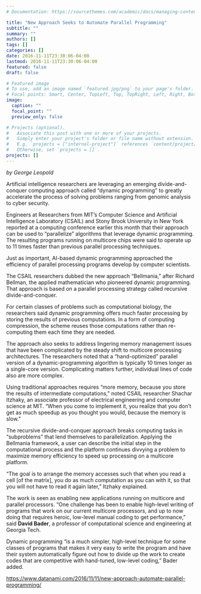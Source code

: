 ```yaml
---
# Documentation: https://sourcethemes.com/academic/docs/managing-content/

title: "New Approach Seeks to Automate Parallel Programming"
subtitle: ""
summary: ""
authors: []
tags: []
categories: []
date: 2016-11-11T23:30:06-04:00
lastmod: 2016-11-11T23:30:06-04:00
featured: false
draft: false

# Featured image
# To use, add an image named `featured.jpg/png` to your page's folder.
# Focal points: Smart, Center, TopLeft, Top, TopRight, Left, Right, BottomLeft, Bottom, BottomRight.
image:
  caption: ""
  focal_point: ""
  preview_only: false

# Projects (optional).
#   Associate this post with one or more of your projects.
#   Simply enter your project's folder or file name without extension.
#   E.g. `projects = ["internal-project"]` references `content/project/deep-learning/index.md`.
#   Otherwise, set `projects = []`.
projects: []
---
```


*by George Leopold*

Artificial intelligence researchers are leveraging an emerging divide-and-conquer computing approach called “dynamic programming” to greatly accelerate the process of solving problems ranging from genomic analysis to cyber security.

Engineers at Researchers from MIT’s Computer Science and Artificial Intelligence Laboratory (CSAIL) and Stony Brook University in New York reported at a computing conference earlier this month that their approach can be used to “parallelize” algorithms that leverage dynamic programming. The resulting programs running on multicore chips were said to operate up to 11 times faster than previous parallel processing techniques.

Just as important, AI-based dynamic programming approached the efficiency of parallel processing programs develop by computer scientists.

The CSAIL researchers dubbed the new approach “Bellmania,” after Richard Bellman, the applied mathematician who pioneered dynamic programming. That approach is based on a parallel processing strategy called recursive divide-and-conquer.

For certain classes of problems such as computational biology, the researchers said          dynamic programming offers much faster processing by storing the results of previous computations. In a form of computing compression, the scheme reuses those computations rather than re-computing them each time they are needed.

The approach also seeks to address lingering memory management issues that have been complicated by the steady shift to multicore processing architectures. The researchers noted that a “hand-optimized” parallel version of a dynamic-programming algorithm is typically 10 times longer as a single-core version. Complicating matters further, individual lines of code also are more complex.

Using traditional approaches requires “more memory, because you store the results of intermediate computations,” noted CSAIL researcher Shachar Itzhaky, an associate professor of electrical engineering and computer science at MIT. “When you come to implement it, you realize that you don’t get as much speedup as you thought you would, because the memory is slow.”

The recursive divide-and-conquer approach breaks computing tasks in “subproblems” that lend themselves to parallelization. Applying the Bellmania framework, a user can describe the initial step in the computational process and the platform continues divvying a problem to maximize memory efficiency to speed up processing on a multicore platform.

“The goal is to arrange the memory accesses such that when you read a cell [of the matrix], you do as much computation as you can with it, so that you will not have to read it again later,” Itzhaky explained.

The work is seen as enabling new applications running on multicore and parallel processors. “One challenge has been to enable high-level writing of programs that work on our current multicore processors, and up to now doing that requires heroic, low-level manual coding to get performance,” said **David Bader**, a professor of computational science and engineering at Georgia Tech.

Dynamic programming “is a much simpler, high-level technique for some classes of programs that makes it very easy to write the program and have their system automatically figure out how to divide up the work to create codes that are competitive with hand-tuned, low-level coding,” Bader added.

https://www.datanami.com/2016/11/11/new-approach-automate-parallel-programming/
